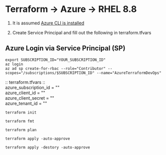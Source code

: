 # Terraform -> Azure -> RHEL 8.8
1. It is assumed [Azure CLI is installed](https://learn.microsoft.com/en-us/cli/azure/install-azure-cli-linux?pivots=dnf)

2. Create Service Principal and fill out the following in terraform.tfvars <br />

## Azure Login via Service Principal (SP) <br />

```console
export SUBSCRIPTION_ID="YOUR_SUBSCRIPTION_ID"
az login
az ad sp create-for-rbac --role="Contributor" --scopes="/subscriptions/$SUBSCRIPTION_ID" --name="AzureTerraformDevOps"
```

:: terraform.tfvars :: <br />
azure_subscription_id = "" <br />
azure_client_id       = "" <br />
azure_client_secret   = "" <br />
azure_tenant_id       = "" <br />


```console
terraform init
```

```console
terraform fmt
```

```console
terraform plan
```

```console
terraform apply -auto-approve
```

```console
terraform apply -destory -auto-approve
```
